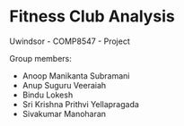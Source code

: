 # Fitness Club Analysis
Uwindsor - COMP8547 - Project


Group members:
* Anoop Manikanta Subramani
* Anup Suguru Veeraiah
* Bindu Lokesh
* Sri Krishna Prithvi Yellapragada
* Sivakumar Manoharan
